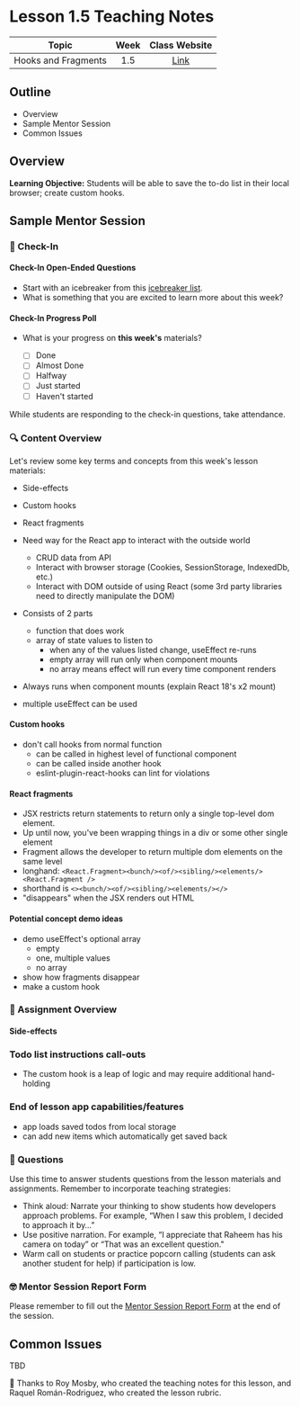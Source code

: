 # Lesson 1.5 Teaching Notes

| **Topic** | **Week** | **Class Website** |
| :---: | :---: | :---: |
| Hooks and Fragments | 1.5 | [Link](https://learn.codethedream.org/) |

## Outline

- Overview
- Sample Mentor Session
- Common Issues

## Overview

**Learning Objective:** Students will be able to save the to-do list in their local browser; create custom hooks.

## Sample Mentor Session

### :wave: Check-In

#### Check-In Open-Ended Questions

- Start with an icebreaker from this [icebreaker list](https://docs.google.com/document/d/1WbwKn8B5GfRueq7Zbw0zx_k15aqyIqIs23i_WHI-pPI/edit?usp=sharing).
- What is something that you are excited to learn more about this week?

#### Check-In Progress Poll

- What is your progress on **this week's** materials?

  - [ ] Done
  - [ ] Almost Done
  - [ ] Halfway
  - [ ] Just started
  - [ ] Haven't started

While students are responding to the check-in questions, take attendance.

### :mag: Content Overview

Let's review some key terms and concepts from this week's lesson materials:

- Side-effects
- Custom hooks
- React fragments

- Need way for the React app to interact with the outside world
  - CRUD data from API
  - Interact with browser storage (Cookies, SessionStorage, IndexedDb, etc.)
  - Interact with DOM outside of using React (some 3rd party libraries need to directly manipulate the DOM)
- Consists of 2 parts
  - function that does work
  - array of state values to listen to
    - when any of the values listed change, useEffect re-runs
    - empty array will run only when component mounts
    - no array means effect will run every time component renders
- Always runs when component mounts (explain React 18's x2 mount)
- multiple useEffect can be used

#### Custom hooks

- don't call hooks from normal function
  - can be called in highest level of functional component
  - can be called inside another hook
  - eslint-plugin-react-hooks can lint for violations

#### React fragments

- JSX restricts return statements to return only a single top-level dom element.
- Up until now, you've been wrapping things in a div or some other single element
- Fragment allows the developer to return multiple dom elements on the same level
- longhand: `<React.Fragment><bunch/><of/><sibling/><elements/><React.Fragment />`
- shorthand is `<><bunch/><of/><sibling/><elements/></>`
- "disappears" when the JSX renders out HTML

#### Potential concept demo ideas

- demo useEffect's optional array
  - empty
  - one, multiple values
  - no array
- show how fragments disappear
- make a custom hook

### :notebook: Assignment Overview

#### Side-effects

### Todo list instructions call-outs

- The custom hook is a leap of logic and may require additional hand-holding

### End of lesson app capabilities/features

- app loads saved todos from local storage
- can add new items which automatically get saved back

### :thinking: Questions

Use this time to answer students questions from the lesson materials and assignments. Remember to incorporate teaching strategies:

- Think aloud: Narrate your thinking to show students how developers approach problems. For example, “When I saw this problem, I decided to approach it by…”
- Use positive narration. For example, “I appreciate that Raheem has his camera on today” or “That was an excellent question."
- Warm call on students or practice popcorn calling (students can ask another student for help) if participation is low.

### :nerd_face: Mentor Session Report Form

Please remember to fill out the [Mentor Session Report Form](https://airtable.com/shrp0jjRtoMyTXRzh) at the end of the session.

## Common Issues

TBD

:crown: Thanks to Roy Mosby, who created the teaching notes for this lesson, and Raquel Román-Rodriguez, who created the lesson rubric.
